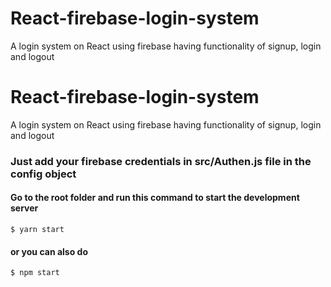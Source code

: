 # React-firebase-login-system
A login system on React using firebase having functionality of signup, login and logout

# React-firebase-login-system
A login system on React using firebase having functionality of signup, login and logout

### Just add your firebase credentials in src/Authen.js file in the config object

#### Go to the root folder and run this command to start the development server
``` terminal
$ yarn start
```
#### or you can also do
``` terminal
$ npm start
```
